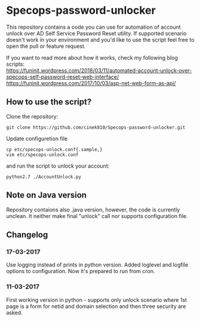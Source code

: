 # Specops-password-unlocker

This repository contains a code you can use for automation of account unlock over AD Self Service Password Reset utility. If supported scenario doesn't work in your environment and you'd like to use the script feel free to open the pull or feature request. 

If you want to read more about how it works, check my following blog scripts:  
https://funinit.wordpress.com/2018/03/11/automated-account-unlock-over-specops-self-password-reset-web-interface/
https://funinit.wordpress.com/2017/10/03/asp-net-web-form-as-api/  

## How to use the script?

Clone the repository:
```
git clone https://github.com/cinek810/Specops-password-unlocker.git
```
Update configuretion file
```
cp etc/specops-unlock.conf{.sample,}
vim etc/specops-unlock.conf
```
and run the script to unlock your account:
```
python2.7 ./AccountUnlock.py
```

## Note on Java version
Repository contaions also .java version, however, the code is currently unclean. It neither make final "unlock" call nor supports configuration file. 

## Changelog
### 17-03-2017
Use logging instead of prints in python version. Added loglevel and logfile options to configuration. Now it's prepared to run from cron.
### 11-03-2017
First working version in python - supports only unlock scenario where 1st page is a form for netid and domain selection and then three security are asked. 

